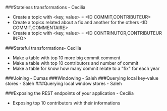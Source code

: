 ###Stateless transformations - Cecilia
- Create a topic with <key, value> =  <ID COMMIT,CONTRIBUTEUR>
- Create a topics related about a fix and another for the others <ID COMMIT,COMMENTAIRE>
- Create a topic with <key, value> =  <ID CONTRINUTOR,CONTRIBUTEUR INFO>


###Stateful transformations- Cecilia
- Make a table with top 10 more big commit comment
- Make a table with top 10 contributors and number of commit
- Make a table for know how many commit relate to a "fix" for each year

###Joining -  Dumas
###Windowing - Saleh
###Querying local key-value stores -  Saleh
###Querying local window stores -  Saleh

###Exposing the REST endpoints of your application - Cecilia
- Exposing top 10 contributors with their informations

